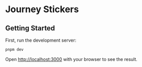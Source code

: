 # Journey Stickers

## Getting Started

First, run the development server:

```bash
pnpm dev
```

Open [http://localhost:3000](http://localhost:3000) with your browser to see the result.